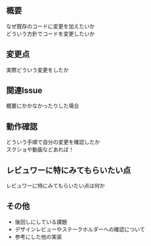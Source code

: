 ## 概要
なぜ既存のコードに変更を加えたいか<br>
どういう方針でコードを変更したいか

## 変更点
実際どういう変更をしたか

## 関連Issue
概要にかかなかったりした場合

## 動作確認
どういう手順で自分の変更を確認したか<br>
スクショや動画などあれば！

## レビュワーに特にみてもらいたい点
レビュワーに特にみてもらいたい点は何か

## その他
- 後回しにしている課題
- デザインレビューやステークホルダーへの確認について
- 参考にした他の実装
